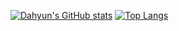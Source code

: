 [![Dahyun's GitHub stats](https://github-readme-stats.vercel.app/api?username=sondahyun)](https://github.com/anuraghazra/github-readme-stats)
[![Top Langs](https://github-readme-stats.vercel.app/api/top-langs/?username=sondahyun)](https://github.com/anuraghazra/github-readme-stats)
<!--
**sondahyun/sondahyun** is a ✨ _special_ ✨ repository because its `README.md` (this file) appears on your GitHub profile.

Here are some ideas to get you started:

- 🔭 I’m currently working on ...
- 🌱 I’m currently learning ...
- 👯 I’m looking to collaborate on ...
- 🤔 I’m looking for help with ...
- 💬 Ask me about ...
- 📫 How to reach me: ...
- 😄 Pronouns: ...
- ⚡ Fun fact: ...
-->
